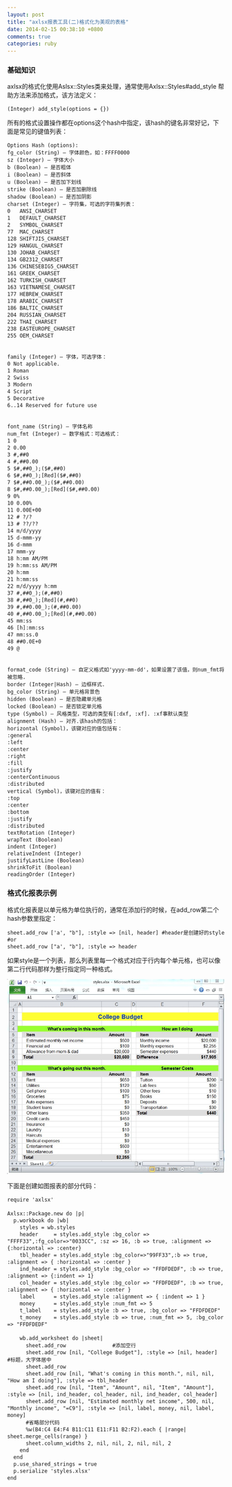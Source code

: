 ```yaml
---
layout: post
title: "axlsx报表工具(二)格式化为美观的表格"
date: 2014-02-15 00:38:10 +0800
comments: true
categories: ruby
---
```


### 基础知识

axlsx的格式化使用Aslsx::Styles类来处理，通常使用Axlsx::Styles#add_style 帮助方法来添加格式，该方法定义：

	(Integer) add_style(options = {})

所有的格式设置操作都在options这个hash中指定，该hash的键名非常好记，下面是常见的键值列表：

	Options Hash (options):
	fg_color (String) — 字体颜色，如：FFFF0000
	sz (Integer) — 字体大小
	b (Boolean) — 是否粗体
	i (Boolean) — 是否斜体
	u (Boolean) — 是否加下划线
	strike (Boolean) — 是否加删除线
	shadow (Boolean) — 是否加阴影
	charset (Integer) — 字符集，可选的字符集列表：
	0   ANSI_CHARSET
	1   DEFAULT_CHARSET
	2   SYMBOL_CHARSET
	77  MAC_CHARSET
	128 SHIFTJIS_CHARSET
	129 HANGUL_CHARSET
	130 JOHAB_CHARSET
	134 GB2312_CHARSET
	136 CHINESEBIG5_CHARSET
	161 GREEK_CHARSET
	162 TURKISH_CHARSET
	163 VIETNAMESE_CHARSET
	177 HEBREW_CHARSET
	178 ARABIC_CHARSET
	186 BALTIC_CHARSET
	204 RUSSIAN_CHARSET
	222 THAI_CHARSET
	238 EASTEUROPE_CHARSET
	255 OEM_CHARSET
	
	
	family (Integer) — 字体，可选字体：
	0 Not applicable.
	1 Roman
	2 Swiss
	3 Modern
	4 Script
	5 Decorative
	6..14 Reserved for future use
	
	
	font_name (String) — 字体名称
	num_fmt (Integer) — 数字格式：可选格式：
	1 0
	2 0.00
	3 #,##0
	4 #,##0.00
	5 $#,##0_);($#,##0)
	6 $#,##0_);[Red]($#,##0)
	7 $#,##0.00_);($#,##0.00)
	8 $#,##0.00_);[Red]($#,##0.00)
	9 0%
	10 0.00%
	11 0.00E+00
	12 # ?/?
	13 # ??/??
	14 m/d/yyyy
	15 d-mmm-yy
	16 d-mmm
	17 mmm-yy
	18 h:mm AM/PM
	19 h:mm:ss AM/PM
	20 h:mm
	21 h:mm:ss
	22 m/d/yyyy h:mm
	37 #,##0_);(#,##0)
	38 #,##0_);[Red](#,##0)
	39 #,##0.00_);(#,##0.00)
	40 #,##0.00_);[Red](#,##0.00)
	45 mm:ss
	46 [h]:mm:ss
	47 mm:ss.0
	48 ##0.0E+0
	49 @
	
	
	format_code (String) — 自定义格式如'yyyy-mm-dd'，如果设置了该值，则num_fmt将被忽略.
	border (Integer|Hash) — 边框样式.
	bg_color (String) — 单元格背景色
	hidden (Boolean) — 是否隐藏单元格
	locked (Boolean) — 是否锁定单元格
	type (Symbol) — 风格类型，可选的类型有[:dxf, :xf]. :xf事默认类型
	alignment (Hash) — 对齐.该hash的包括：
	horizontal (Symbol)，该键对应的值包括有：
	:general
	:left
	:center
	:right
	:fill
	:justify
	:centerContinuous
	:distributed
	vertical (Symbol)，该键对应的值有：
	:top
	:center
	:bottom
	:justify
	:distributed
	textRotation (Integer)
	wrapText (Boolean)
	indent (Integer)
	relativeIndent (Integer)
	justifyLastLine (Boolean)
	shrinkToFit (Boolean)
	readingOrder (Integer)

### 格式化报表示例

格式化报表是以单元格为单位执行的，通常在添加行的时候，在add_row第二个hash参数里指定：

	sheet.add_row ['a', "b"], :style => [nil, header] #header是创建好的style
	#or
	sheet.add_row ["a', "b"], :style => header

如果style是一个列表，那么列表里每一个格式对应于行内每个单元格，也可以像第二行代码那样为整行指定同一种格式。

![image](../images/20131222115944718.jpeg)

下面是创建如图报表的部分代码：

	require 'axlsx'
	
	Axlsx::Package.new do |p|
	  p.workbook do |wb|
	    styles = wb.styles
	    header     = styles.add_style :bg_color => "FFFF33",:fg_color=>"0033CC", :sz => 16, :b => true, :alignment => {:horizontal => :center}
	    tbl_header = styles.add_style :bg_color=>"99FF33",:b => true, :alignment => { :horizontal => :center }
	    ind_header = styles.add_style :bg_color => "FFDFDEDF", :b => true, :alignment => {:indent => 1}
	    col_header = styles.add_style :bg_color => "FFDFDEDF", :b => true, :alignment => { :horizontal => :center }
	    label      = styles.add_style :alignment => { :indent => 1 }
	    money      = styles.add_style :num_fmt => 5
	    t_label    = styles.add_style :b => true, :bg_color => "FFDFDEDF"
	    t_money    = styles.add_style :b => true, :num_fmt => 5, :bg_color => "FFDFDEDF"
	
	    wb.add_worksheet do |sheet|
	      sheet.add_row               #添加空行
	      sheet.add_row [nil, "College Budget"], :style => [nil, header]        #标题，大字体居中
	      sheet.add_row
	      sheet.add_row [nil, "What's coming in this month.", nil, nil, "How am I doing"], :style => tbl_header
	      sheet.add_row [nil, "Item", "Amount", nil, "Item", "Amount"], :style => [nil, ind_header, col_header, nil, ind_header, col_header]
	      sheet.add_row [nil, "Estimated monthly net income", 500, nil, "Monthly income", "=C9"], :style => [nil, label, money, nil, label, money]
	      #省略部分代码
	      %w(B4:C4 E4:F4 B11:C11 E11:F11 B2:F2).each { |range| sheet.merge_cells(range) }
	      sheet.column_widths 2, nil, nil, 2, nil, nil, 2
	    end
	  end
	  p.use_shared_strings = true
	  p.serialize 'styles.xlsx'
	end